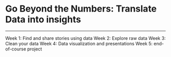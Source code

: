 
# Go Beyond the Numbers: Translate Data into insights
---
Week 1: Find and share stories using data
Week 2: Explore raw data
Week 3: Clean your data
Week 4: Data visualization and presentations
Week 5: end-of-course project
